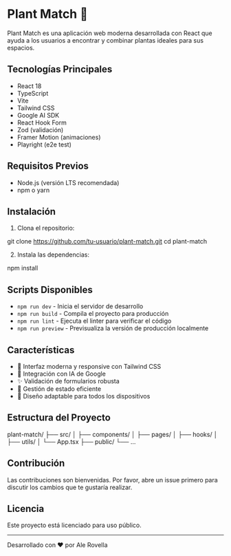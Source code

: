 # Plant Match 🌱

Plant Match es una aplicación web moderna desarrollada con React que ayuda a los usuarios a encontrar y combinar plantas ideales para sus espacios.

## Tecnologías Principales

- React 18
- TypeScript
- Vite
- Tailwind CSS
- Google AI SDK
- React Hook Form
- Zod (validación)
- Framer Motion (animaciones)
- Playright (e2e test)
  
## Requisitos Previos

- Node.js (versión LTS recomendada)
- npm o yarn

## Instalación

1. Clona el repositorio:

git clone https://github.com/tu-usuario/plant-match.git
cd plant-match

2. Instala las dependencias:

npm install

## Scripts Disponibles

- `npm run dev` - Inicia el servidor de desarrollo
- `npm run build` - Compila el proyecto para producción
- `npm run lint` - Ejecuta el linter para verificar el código
- `npm run preview` - Previsualiza la versión de producción localmente

## Características

- 🎨 Interfaz moderna y responsive con Tailwind CSS
- 🤖 Integración con IA de Google
- ✨ Validación de formularios robusta
- 🔄 Gestión de estado eficiente
- 📱 Diseño adaptable para todos los dispositivos

## Estructura del Proyecto

plant-match/
├── src/
│ ├── components/
│ ├── pages/
│ ├── hooks/
│ ├── utils/
│ └── App.tsx
├── public/
└── ...

## Contribución

Las contribuciones son bienvenidas. Por favor, abre un issue primero para discutir los cambios que te gustaría realizar.

## Licencia

Este proyecto está licenciado para uso público.

---

Desarrollado con ❤️ por Ale Rovella
